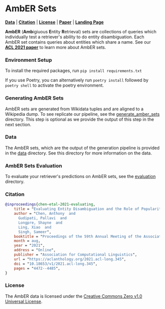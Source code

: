 # AmbER Sets
[**Data**](#Data) |
[**Citation**](#Citation) | [**License**](#License) | [**Paper**](https://arxiv.org/abs/2106.06830) | [**Landing Page**](https://machinelearning.apple.com/research/evaluating-entity-disambiguation-amber)

**AmbER** (**Amb**igiuous **E**ntity **R**etrieval) sets are collections of queries which individually test a retriever's ability to do entity disambiguation.
Each AmbER set contains queries about entities which share a name. 
See our [**ACL 2021 paper**](https://arxiv.org/abs/2106.06830) to learn more about AmbER sets.

### Environment Setup
To install the required packages, run `pip install requirements.txt`

If you use Poetry, you can alternatively run `poetry install` followed by `poetry shell` to activate the poetry environment.

### Generating AmbER Sets
AmbER sets are generated from Wikidata tuples and are aligned to a Wikipedia dump. 
To see replicate our pipeline, see the [generate_amber_sets](generate_amber_sets) directory.
This step is optional as we provide the output of this step in the next section.

### Data
The AmbER sets, which are the output of the generation pipeline is provided in the [data](data) directory.
See this directory for more information on the data.

### AmbER Sets Evaluation
To evaluate your retriever's predictions on AmbER sets, see the [evaluation](evaluation) directory.

### Citation
```bibtex
@inproceedings{chen-etal-2021-evaluating,
    title = "Evaluating Entity Disambiguation and the Role of Popularity in Retrieval-Based {NLP}",
    author = "Chen, Anthony  and
      Gudipati, Pallavi  and
      Longpre, Shayne  and
      Ling, Xiao  and
      Singh, Sameer",
    booktitle = "Proceedings of the 59th Annual Meeting of the Association for Computational Linguistics and the 11th International Joint Conference on Natural Language Processing (Volume 1: Long Papers)",
    month = aug,
    year = "2021",
    address = "Online",
    publisher = "Association for Computational Linguistics",
    url = "https://aclanthology.org/2021.acl-long.345",
    doi = "10.18653/v1/2021.acl-long.345",
    pages = "4472--4485",
}
```

### License
The AmbER data is licensed under the [Creative Commons Zero v1.0 Universal License](https://creativecommons.org/publicdomain/zero/1.0/).